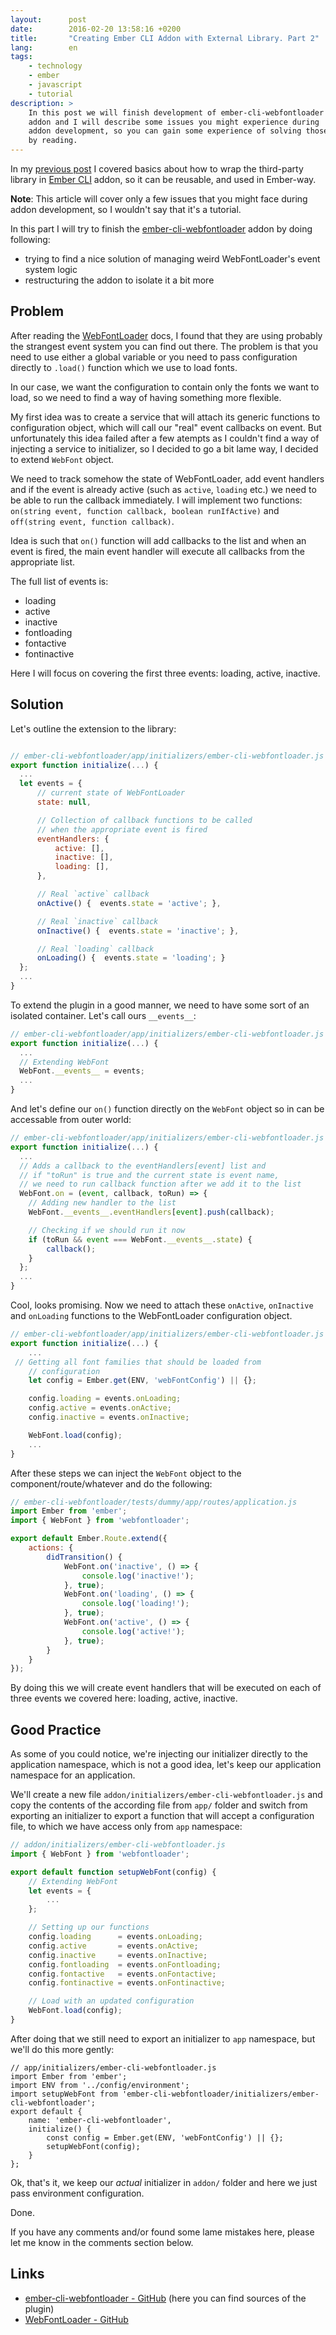 ```yaml
---
layout:      post
date:        2016-02-20 13:58:16 +0200
title:       "Creating Ember CLI Addon with External Library. Part 2"
lang:        en
tags:
    - technology
    - ember
    - javascript
    - tutorial
description: >
    In this post we will finish development of ember-cli-webfontloader
    addon and I will describe some issues you might experience during
    addon development, so you can gain some experience of solving those
    by reading.
---
```

In my [previous post][p] I covered basics about how to wrap the third-party library in [Ember CLI][ecli] addon, so it can be reusable, and used in Ember-way.

**Note**: This article will cover only a few issues that you might face during addon development, so I wouldn't say that it's a tutorial.

In this part I will try to finish the [ember-cli-webfontloader][ecw] addon by doing following:
* trying to find a nice solution of managing weird WebFontLoader's event system logic
* restructuring the addon to isolate it a bit more

## Problem

After reading the [WebFontLoader][wfl] docs, I found that they are using probably the strangest event system you can find out there. The problem is that you need to use either a global variable or you need to pass configuration directly to `.load()` function which we use to load fonts.

In our case, we want the configuration to contain only the fonts we want to load, so we need to find a way of having something more flexible.

My first idea was to create a service that will attach its generic functions to configuration object, which will call our "real" event callbacks on event. But unfortunately this idea failed after a few atempts as I couldn't find a way of injecting a service to initializer, so I decided to go a bit lame way, I decided to extend `WebFont` object.

We need to track somehow the state of WebFontLoader, add event handlers and if the event is already active (such as `active`, `loading` etc.) we need to be able to run the callback immediately. I will implement two functions: `on(string event, function callback, boolean runIfActive)` and `off(string event, function callback)`.

Idea is such that `on()` function will add callbacks to the list and when an event is fired, the main event handler will execute all callbacks from the appropriate list.

The full list of events is:

* loading
* active
* inactive
* fontloading
* fontactive
* fontinactive

Here I will focus on covering the first three events: loading, active, inactive.

## Solution

Let's outline the extension to the library:

```javascript

// ember-cli-webfontloader/app/initializers/ember-cli-webfontloader.js
export function initialize(...) {
  ...
  let events = {
      // current state of WebFontLoader
      state: null,

      // Collection of callback functions to be called
      // when the appropriate event is fired
      eventHandlers: {
          active: [],
          inactive: [],
          loading: [],
      },

      // Real `active` callback
      onActive() {  events.state = 'active'; },

      // Real `inactive` callback
      onInactive() {  events.state = 'inactive'; },

      // Real `loading` callback
      onLoading() {  events.state = 'loading'; }
  };
  ...
}
```

To extend the plugin in a good manner, we need to have some sort of an isolated container. Let's call ours `__events__`:

```javascript
// ember-cli-webfontloader/app/initializers/ember-cli-webfontloader.js
export function initialize(...) {
  ...
  // Extending WebFont
  WebFont.__events__ = events;
  ...
}
```

And let's define our `on()` function directly on the `WebFont` object so in can be accessable from outer world:

```javascript
// ember-cli-webfontloader/app/initializers/ember-cli-webfontloader.js
export function initialize(...) {
  ...
  // Adds a callback to the eventHandlers[event] list and
  // if "toRun" is true and the current state is event name,
  // we need to run callback function after we add it to the list
  WebFont.on = (event, callback, toRun) => {
    // Adding new handler to the list
    WebFont.__events__.eventHandlers[event].push(callback);

    // Checking if we should run it now
    if (toRun && event === WebFont.__events__.state) {
        callback();
    }
  };
  ...
}
```

Cool, looks promising. Now we need to attach these `onActive`, `onInactive` and `onLoading` functions to the WebFontLoader configuration object.

```javascript
// ember-cli-webfontloader/app/initializers/ember-cli-webfontloader.js
export function initialize(...) {
    ...
 // Getting all font families that should be loaded from
    // configuration
    let config = Ember.get(ENV, 'webFontConfig') || {};

    config.loading = events.onLoading;
    config.active = events.onActive;
    config.inactive = events.onInactive;

    WebFont.load(config);
    ...
}
```

After these steps we can inject the `WebFont` object to the component/route/whatever and do the following:

```javascript
// ember-cli-webfontloader/tests/dummy/app/routes/application.js
import Ember from 'ember';
import { WebFont } from 'webfontloader';

export default Ember.Route.extend({
    actions: {
        didTransition() {
            WebFont.on('inactive', () => {
                console.log('inactive!');
            }, true);
            WebFont.on('loading', () => {
                console.log('loading!');
            }, true);
            WebFont.on('active', () => {
                console.log('active!');
            }, true);
        }
    }
});
```

By doing this we will create event handlers that will be executed on each of three events we covered here: loading, active, inactive.

## Good Practice

As some of you could notice, we're injecting our initializer directly to the application namespace, which is not a good idea, let's keep our application namespace for an application.

We'll create a new file `addon/initializers/ember-cli-webfontloader.js` and copy the contents of the according file from `app/` folder and switch from exporting an initializer to export a function that will accept a configuration file, to which we have access only from `app` namespace:

```javascript
// addon/initializers/ember-cli-webfontloader.js
import { WebFont } from 'webfontloader';

export default function setupWebFont(config) {
    // Extending WebFont
    let events = {
        ...
    };

    // Setting up our functions
    config.loading      = events.onLoading;
    config.active       = events.onActive;
    config.inactive     = events.onInactive;
    config.fontloading  = events.onFontloading;
    config.fontactive   = events.onFontactive;
    config.fontinactive = events.onFontinactive;

    // Load with an updated configuration
    WebFont.load(config);
}
```

After doing that we still need to export an initializer to `app` namespace, but we'll do this more gently:

```
// app/initializers/ember-cli-webfontloader.js
import Ember from 'ember';
import ENV from '../config/environment';
import setupWebFont from 'ember-cli-webfontloader/initializers/ember-cli-webfontloader';
export default {
    name: 'ember-cli-webfontloader',
    initialize() {
        const config = Ember.get(ENV, 'webFontConfig') || {};
        setupWebFont(config);
    }
};
```

Ok, that's it, we keep our _actual_ initializer in `addon/` folder and here we just pass environment configuration.

Done.

If you have any comments and/or found some lame mistakes here, please let me know in the comments section below.

## Links
* [ember-cli-webfontloader - GitHub][ecw] (here you can find sources of the plugin)
* [WebFontLoader - GitHub][wfl]

[p]: https://kuzzmi.com/blog/creating-ember-cli-addon-with-external-library-part-2
[wfl]: https://github.com/typekit/webfontloader
[ecw]: https://github.com/kuzzmi/ember-cli-webfontloader
[ecli]: http://www.ember-cli.com
